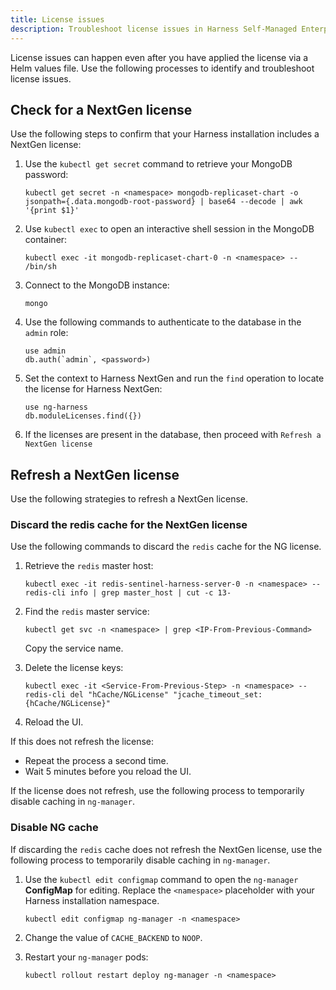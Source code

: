 ```yaml
---
title: License issues
description: Troubleshoot license issues in Harness Self-Managed Enterprise Edition.
---
```


License issues can happen even after you have applied the license via a Helm values file. Use the following processes to identify and troubleshoot license issues.

## Check for a NextGen license

Use the following steps to confirm that your Harness installation includes a NextGen license:

1. Use the `kubectl get secret` command to retrieve your MongoDB password:

   ```
   kubectl get secret -n <namespace> mongodb-replicaset-chart -o jsonpath={.data.mongodb-root-password} | base64 --decode | awk '{print $1}'
   ```

2. Use `kubectl exec` to open an interactive shell session in the MongoDB container:

   ```
   kubectl exec -it mongodb-replicaset-chart-0 -n <namespace> -- /bin/sh
   ```
3. Connect to the MongoDB instance:

   ```
   mongo
   ```

4. Use the following commands to authenticate to the database in the `admin` role: 

   ```
   use admin
   db.auth(`admin`, <password>)
   ```
   
5. Set the context to Harness NextGen and run the `find` operation to locate the license for Harness NextGen:
   
   ```
   use ng-harness
   db.moduleLicenses.find({})
   
6. If the licenses are present in the database, then proceed with `Refresh a NextGen license`

## Refresh a NextGen license

Use the following strategies to refresh a NextGen license.

### Discard the redis cache for the NextGen license

Use the following commands to discard the `redis` cache for the NG license.

1. Retrieve the `redis` master host:

   ```
   kubectl exec -it redis-sentinel-harness-server-0 -n <namespace> -- redis-cli info | grep master_host | cut -c 13-
   ```

2. Find the `redis` master service:

   ```
   kubectl get svc -n <namespace> | grep <IP-From-Previous-Command>
   ```
   
   Copy the service name.
   
3. Delete the license keys:

   ```
   kubectl exec -it <Service-From-Previous-Step> -n <namespace> -- redis-cli del "hCache/NGLicense" "jcache_timeout_set:{hCache/NGLicense}"
   ```

4. Reload the UI.

If this does not refresh the license:

   - Repeat the process a second time.
   - Wait 5 minutes before you reload the UI.

If the license does not refresh, use the following process to temporarily disable caching in `ng-manager`.

### Disable NG cache

If discarding the `redis` cache does not refresh the NextGen license, use the following process to temporarily disable caching in `ng-manager`.

1. Use the `kubectl edit configmap` command to open the `ng-manager` **ConfigMap** for editing. Replace the `<namespace>` placeholder with your Harness installation namespace.

   ```
   kubectl edit configmap ng-manager -n <namespace>
   ```

2. Change the value of `CACHE_BACKEND` to `NOOP`.

3. Restart your `ng-manager` pods:

   ```
   kubectl rollout restart deploy ng-manager -n <namespace>
   ```
